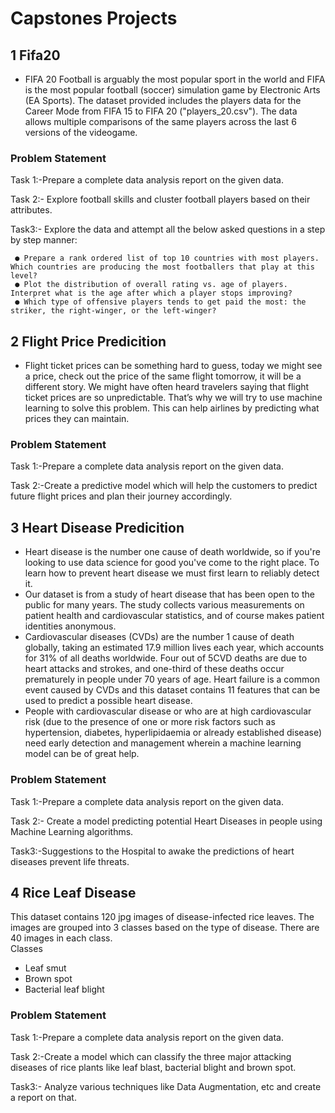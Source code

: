 # Capstones Projects

## 1 Fifa20
* FIFA 20 Football is arguably the most popular sport in the world and FIFA is the most popular football (soccer) simulation game by Electronic Arts (EA Sports).
The dataset provided includes the players data for the Career Mode from FIFA 15 to FIFA 20 ("players_20.csv"). The data allows multiple comparisons of the same players across the last 6 versions of the videogame.

### Problem Statement

Task 1:-Prepare a complete data analysis report on the given data.  

Task 2:- Explore football skills and cluster football players based on their attributes.  

Task3:- Explore the data and attempt all the below asked questions in a
step by step manner:  

     ● Prepare a rank ordered list of top 10 countries with most players. Which countries are producing the most footballers that play at this level?  
     ● Plot the distribution of overall rating vs. age of players. Interpret what is the age after which a player stops improving?  
     ● Which type of offensive players tends to get paid the most: the striker, the right-winger, or the left-winger?   

## 2 Flight Price Predicition
* Flight ticket prices can be something hard to guess, today we might see a price, check out the price of the same flight tomorrow, it will be a different story. We might have often heard travelers saying that flight ticket prices are so unpredictable. That’s why we will try to use machine learning to solve this problem. This can help airlines by predicting what prices they can maintain. 

### Problem Statement
Task 1:-Prepare a complete data analysis report on the given data.  

Task 2:-Create a predictive model which will help the customers to predict future flight prices and plan their journey accordingly.

## 3 Heart Disease Predicition
* Heart disease is the number one cause of death worldwide, so if you're looking to use data science for good you've come to the right place. To learn how to prevent heart disease we must first learn to reliably detect it.  
* Our dataset is from a study of heart disease that has been open to the public for many years. The study collects various measurements on patient health and cardiovascular statistics, and of course makes patient identities anonymous.  
* Cardiovascular diseases (CVDs) are the number 1 cause of death globally, taking an estimated 17.9 million lives each year, which accounts for 31% of all deaths worldwide. Four out of 5CVD deaths are due to heart attacks and strokes, and one-third of these deaths occur prematurely in people under 70 years of age. Heart failure is a common event caused by CVDs and this dataset contains 11 features that can be used to predict a possible heart disease.  
* People with cardiovascular disease or who are at high cardiovascular risk (due to the presence of one or more risk factors such as hypertension, diabetes, hyperlipidaemia or already established disease) need early detection and management wherein a machine learning model can be of great help.  

### Problem Statement

Task 1:-Prepare a complete data analysis report on the given data.  

Task 2:- Create a model predicting potential Heart Diseases in people using Machine Learning algorithms.  

Task3:-Suggestions to the Hospital  to awake the predictions of heart diseases  prevent life threats.  

## 4 Rice Leaf Disease

This dataset contains 120 jpg images of disease-infected rice leaves. The images are grouped into 3 classes based on the type of disease. There are 40 images in each class.  
Classes  
*	Leaf smut
*	Brown spot
*	Bacterial leaf blight

### Problem Statement
Task 1:-Prepare a complete data analysis report on the given data.

Task 2:-Create a model which can classify the three major attacking diseases of rice plants like leaf blast, bacterial blight and brown spot.

Task3:- Analyze various techniques like Data Augmentation, etc and create a report on that.
